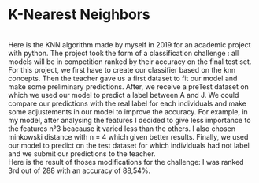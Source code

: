 # K-Nearest Neighbors

<br>
Here is the KNN algorithm made by myself in 2019 for an academic project with python. The project took the form of a classification challenge : all models will be in competition ranked by their accuracy on the final test set.

<br/>
For this project, we first have to create our classifier based on the knn concepts. Then the teacher gave us a first dataset to fit our model and make some preliminary predictions. After, we receive a preTest dataset on which we used our model to predict a label between A and J. We could compare our predictions with the real label for each individuals and make some adjustements in our model to improve the accuracy.
For example, in my model, after analysing the features I decided to give less importance to the features n°3 beacause it varied less than the others. I also chosen minkowski distance with n = 4 which given better results.
Finally, we used our model to predict on the test dataset for which individuals had not label and we submit our predictions to the teacher.

<br>
Here is the result of thoses modifications for the challenge: I was ranked 3rd out of 288 with an accuracy of 88,54%.